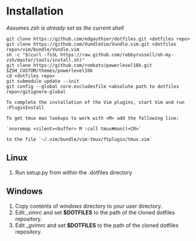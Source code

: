 Installation
============

*Assumes zsh is already set as the current shell*

    git clone https://github.com/edgauthier/dotfiles.git <dotfiles repo>
    git clone https://github.com/VundleVim/Vundle.vim.git <dotfiles repo>/vim/bundle/Vundle.vim
    sh -c "$(curl -fsSL https://raw.github.com/robbyrussell/oh-my-zsh/master/tools/install.sh)"
    git clone https://github.com/romkatv/powerlevel10k.git $ZSH_CUSTOM/themes/powerlevel10k
    cd <dotfiles repo>
    git submodule update --init
    git config --global core.excludesfile <absolute path to dotfiles repo>/gitignore-global
    
    To complete the installation of the Vim plugins, start Vim and run :PluginInstall

    To get tmux man lookups to work with <M> add the following line:

    `nnoremap <silent><buffer> M :call tmux#man()<CR>`

    to the file `~/.vim/bundle/vim-tmux/ftplugin/tmux.vim`

Linux
-----

1. Run setup.py from within the .dotfiles directory

Windows
-------

1. Copy contents of *windows* directory to your user directory.
1. Edit *_vimrc* and set **$DOTFILES** to the path of the cloned dotfiles repository.
1. Edit *_gvimrc* and set **$DOTFILES** to the path of the cloned dotfiles repository.
